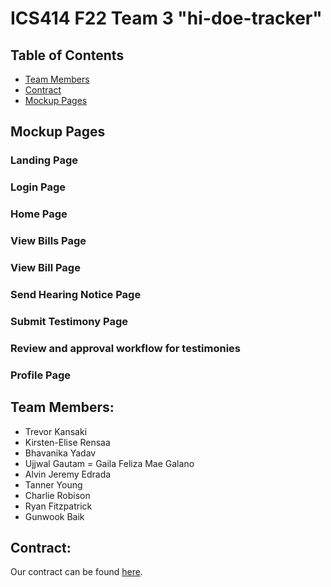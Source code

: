 # ICS414 F22 Team 3 "hi-doe-tracker"

## Table of Contents

* [Team Members](#team-members)
* [Contract](#contract)
* [Mockup Pages](#mockup-pages)

## Mockup Pages

### Landing Page

### Login Page

### Home Page

### View Bills Page

### View Bill Page

### Send Hearing Notice Page

### Submit Testimony Page

### Review and approval workflow for testimonies

### Profile Page

## Team Members:

- Trevor Kansaki
- Kirsten-Elise Rensaa
- Bhavanika Yadav
- Ujjwal Gautam
= Gaila Feliza Mae Galano
- Alvin Jeremy Edrada
- Tanner Young
- Charlie Robison
- Ryan Fitzpatrick
- Gunwook Baik

## Contract:
Our contract can be found [here](https://docs.google.com/document/d/1LmFmwsgEDfUC2oPU8WfnxhdM-HfBvE7AS4HScb7kDkc/edit?usp=sharing).
